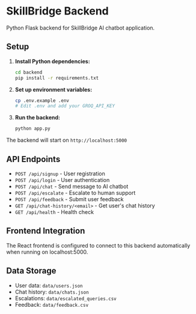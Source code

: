 # SkillBridge Backend

Python Flask backend for SkillBridge AI chatbot application.

## Setup

1. **Install Python dependencies:**
   ```bash
   cd backend
   pip install -r requirements.txt
   ```

2. **Set up environment variables:**
   ```bash
   cp .env.example .env
   # Edit .env and add your GROQ_API_KEY
   ```

3. **Run the backend:**
   ```bash
   python app.py
   ```

The backend will start on `http://localhost:5000`

## API Endpoints

- `POST /api/signup` - User registration
- `POST /api/login` - User authentication
- `POST /api/chat` - Send message to AI chatbot
- `POST /api/escalate` - Escalate to human support
- `POST /api/feedback` - Submit user feedback
- `GET /api/chat-history/<email>` - Get user's chat history
- `GET /api/health` - Health check

## Frontend Integration

The React frontend is configured to connect to this backend automatically when running on localhost:5000.

## Data Storage

- User data: `data/users.json`
- Chat history: `data/chats.json`
- Escalations: `data/escalated_queries.csv`
- Feedback: `data/feedback.csv`